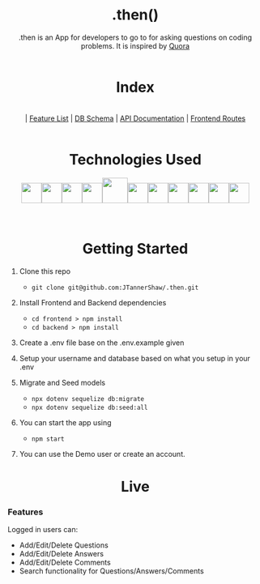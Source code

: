 <h1 align='center' style='font-weight: bold'> .then() </h1>
<div>
<p align='center'>.then is an App for developers to go to for asking questions on coding problems. It is inspired by <a href='https://www.quora.com'>Quora</a>
<br>
</br>
</p>

</div>

<h1 align='center' style='font-weight: bold'> Index </h1>
<br>
<div align='center'>
| <a href='https://github.com/JTannerShaw/.then/wiki/Feature-List-(MVP)'>Feature List</a> | <a href='https://github.com/JTannerShaw/.then/wiki/DB-Schema'>DB Schema</a> | <a href='https://github.com/JTannerShaw/.then/wiki/API-Routes'>API Documentation</a> | <a href='https://github.com/JTannerShaw/.then/wiki/Frontend-Routes'> Frontend Routes </a>
<br>
</br>
</div>
<div align='center'>
<h1 align='center' style='font-weight: bold'>Technologies Used </h1>
<img  src="https://cdn.jsdelivr.net/gh/devicons/devicon/icons/javascript/javascript-original.svg"  height=40/><img src="https://cdn.jsdelivr.net/gh/devicons/devicon/icons/react/react-original.svg" height=40/><img src="https://cdn.jsdelivr.net/gh/devicons/devicon/icons/redux/redux-original.svg" height=40/><img src="https://cdn.jsdelivr.net/gh/devicons/devicon/icons/nodejs/nodejs-plain-wordmark.svg" height=40/><img src="https://cdn.jsdelivr.net/gh/devicons/devicon/icons/express/express-original-wordmark.svg" height=50/><img  src="https://cdn.jsdelivr.net/gh/devicons/devicon/icons/postgresql/postgresql-original.svg"  height=40/><img  src="https://cdn.jsdelivr.net/gh/devicons/devicon/icons/sequelize/sequelize-original.svg"  height=40/><img  src="https://cdn.jsdelivr.net/gh/devicons/devicon/icons/css3/css3-original.svg"  height=40/><img  src="https://cdn.jsdelivr.net/gh/devicons/devicon/icons/html5/html5-original.svg"  height=40/><img  src="https://cdn.jsdelivr.net/gh/devicons/devicon/icons/git/git-original.svg"  height=40/><img  src="https://cdn.jsdelivr.net/gh/devicons/devicon/icons/vscode/vscode-original.svg"  height=40/>
</div>
<br>
</br>
<h1 align='center' style='font-weight: bold'> Getting Started </h1>

1. Clone this repo

    * ```git clone git@github.com:JTannerShaw/.then.git```

2. Install Frontend and Backend dependencies

    * ```cd frontend > npm install```
    * ```cd backend > npm install```

3. Create a .env file base on the .env.example given

4. Setup your username and database based on what you setup in your .env

5. Migrate and Seed models

    * ```npx dotenv sequelize db:migrate```
    * ```npx dotenv sequelize db:seed:all```

6. You can start the app using

    * ```npm start```

7. You can use the Demo user or create an account.


<h1 align='center' style='font-weight: bold'> Live </h1>

### Features

Logged in users can:

 - Add/Edit/Delete Questions
 - Add/Edit/Delete Answers
 - Add/Edit/Delete Comments
 - Search functionality for Questions/Answers/Comments
